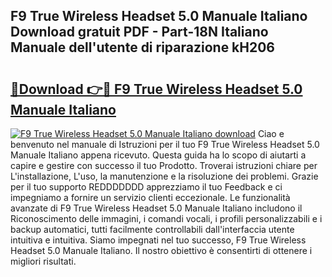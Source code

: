 ## F9 True Wireless Headset 5.0 Manuale Italiano Download gratuit PDF - Part-18N Italiano Manuale dell'utente di riparazione kH206

# <h2><a href="http://dfdujt1.blite.top/?on=F9+True+Wireless+Headset+5.0+Manuale+Italiano">🔗Download 👉🔴 F9 True Wireless Headset 5.0 Manuale Italiano</a></h2>

[![F9 True Wireless Headset 5.0 Manuale Italiano download](https://i.imgur.com/lujVjoI.png)](http://dfdujt1.blite.top/?on=F9+True+Wireless+Headset+5.0+Manuale+Italiano)
Ciao e benvenuto nel manuale di Istruzioni per il tuo F9 True Wireless Headset 5.0 Manuale Italiano appena ricevuto. Questa guida ha lo scopo di aiutarti a capire e gestire con successo il tuo Prodotto. Troverai istruzioni chiare per L'installazione, L'uso, la manutenzione e la risoluzione dei problemi. Grazie per il tuo supporto REDDDDDDD apprezziamo il tuo Feedback e ci impegniamo a fornire un servizio clienti eccezionale. Le funzionalità avanzate di F9 True Wireless Headset 5.0 Manuale Italiano includono il Riconoscimento delle immagini, i comandi vocali, i profili personalizzabili e i backup automatici, tutti facilmente controllabili dall'interfaccia utente intuitiva e intuitiva. Siamo impegnati nel tuo successo, F9 True Wireless Headset 5.0 Manuale Italiano. Il nostro obiettivo è consentirti di ottenere i migliori risultati.
